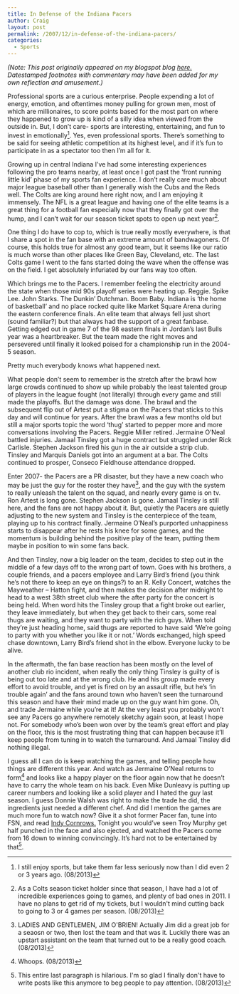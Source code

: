 ```yaml
---
title: In Defense of the Indiana Pacers
author: Craig
layout: post
permalink: /2007/12/in-defense-of-the-indiana-pacers/
categories:
  - Sports
---
```

*(Note: This post originally appeared on my blogspot blog [here.][1] Datestamped footnotes with commentary may have been added for my own reflection and amusement.)*

 [1]: http://craigtsoandso.blogspot.com/2007/12/in-defense-of-indiana-pacers.html

Professional sports are a curious enterprise. People expending a lot of energy, emotion, and oftentimes money pulling for grown men, most of which are millionaires, to score points based for the most part on where they happened to grow up is kind of a silly idea when viewed from the outside in. But, I don’t care- sports are interesting, entertaining, and fun to invest in emotionally[^1]. Yes, even professional sports. There’s something to be said for seeing athletic competition at its highest level, and if it’s fun to participate in as a spectator too then I’m all for it.

 [^1]: I still enjoy sports, but take them far less seriously now than I did even 2 or 3 years ago. (08/2013) 

Growing up in central Indiana I’ve had some interesting experiences following the pro teams nearby, at least once I got past the ‘front running little kid’ phase of my sports fan experience. I don’t really care much about major league baseball other than I generally wish the Cubs and the Reds well. The Colts are king around here right now, and I am enjoying it immensely. The NFL is a great league and having one of the elite teams is a great thing for a football fan especially now that they finally got over the hump, and I can’t wait for our season ticket spots to open up next year[^2].

 [^2]: As a Colts season ticket holder since that season, I have had a lot of incredible experiences going to games, and plenty of bad ones in 2011. I have no plans to get rid of my tickets, but I wouldn't mind cutting back to going to 3 or 4 games per season. (08/2013) 

One thing I do have to cop to, which is true really mostly everywhere, is that I share a spot in the fan base with an extreme amount of bandwagoners. Of course, this holds true for almost any good team, but it seems like our ratio is much worse than other places like Green Bay, Cleveland, etc. The last Colts game I went to the fans started doing the wave when the offense was on the field. I get absolutely infuriated by our fans way too often.

Which brings me to the Pacers. I remember feeling the electricity around the state when those mid 90s playoff series were heating up. Reggie. Spike Lee. John Starks. The Dunkin’ Dutchman. Boom Baby. Indiana is ‘the home of basketball’ and no place rocked quite like Market Square Arena during the eastern conference finals. An elite team that always fell just short (sound familiar?) but that always had the support of a great fanbase. Getting edged out in game 7 of the 98 eastern finals in Jordan’s last Bulls year was a heartbreaker. But the team made the right moves and persevered until finally it looked poised for a championship run in the 2004-5 season.

Pretty much everybody knows what happened next.

What people don’t seem to remember is the stretch after the brawl how large crowds continued to show up while probably the least talented group of players in the league fought (not literally) through every game and still made the playoffs. But the damage was done. The brawl and the subsequent flip out of Artest put a stigma on the Pacers that sticks to this day and will continue for years. After the brawl was a few months old but still a major sports topic the word ‘thug’ started to pepper more and more conversations involving the Pacers. Reggie Miller retired. Jermaine O’Neal battled injuries. Jamaal Tinsley got a huge contract but struggled under Rick Carlisle. Stephen Jackson fired his gun in the air outside a strip club. Tinsley and Marquis Daniels got into an argument at a bar. The Colts continued to prosper, Conseco Fieldhouse attendance dropped.

Enter 2007- the Pacers are a PR disaster, but they have a new coach who may be just the guy for the roster they have[^3], and the guy with the system to really unleash the talent on the squad, and nearly every game is on tv. Ron Artest is long gone. Stephen Jackson is gone. Jamaal Tinsley is still here, and the fans are not happy about it. But, quietly the Pacers are quietly adjusting to the new system and Tinsley is the centerpiece of the team, playing up to his contract finally. Jermaine O’Neal’s purported unhappiness starts to disappear after he rests his knee for some games, and the momentum is building behind the positive play of the team, putting them maybe in position to win some fans back.

 [^3]: LADIES AND GENTLEMEN, JIM O'BRIEN! Actually Jim did a great job for a seaosn or two, then lost the team and that was it. Luckily there was an upstart assistant on the team that turned out to be a really good coach. (08/2013)

And then Tinsley, now a big leader on the team, decides to step out in the middle of a few days off to the wrong part of town. Goes with his brothers, a couple friends, and a pacers employee and Larry Bird’s friend (you think he’s not there to keep an eye on things?) to an R. Kelly Concert, watches the Mayweather – Hatton fight, and then makes the decision after midnight to head to a west 38th street club where the after party for the concert is being held. When word hits the Tinsley group that a fight broke out earlier, they leave immediately, but when they get back to their cars, some real thugs are waiting, and they want to party with the rich guys. When told they’re just heading home, said thugs are reported to have said ‘We’re going to party with you whether you like it or not.’ Words exchanged, high speed chase downtown, Larry Bird’s friend shot in the elbow. Everyone lucky to be alive.

In the aftermath, the fan base reaction has been mostly on the level of another club rio incident, when really the only thing Tinsley is guilty of is being out too late and at the wrong club. He and his group made every effort to avoid trouble, and yet is fired on by an assault rifle, but he’s ‘in trouble again’ and the fans around town who haven’t seen the turnaround this season and have their mind made up on the guy want him gone. Oh, and trade Jermaine while you’re at it! At the very least you probably won’t see any Pacers go anywhere remotely sketchy again soon, at least I hope not. For somebody who’s been won over by the team’s great effort and play on the floor, this is the most frustrating thing that can happen because it’ll keep people from tuning in to watch the turnaround. And Jamaal Tinsley did nothing illegal. 

I guess all I can do is keep watching the games, and telling people how things are different this year. And watch as Jermaine O’Neal returns to form[^4] and looks like a happy player on the floor again now that he doesn’t have to carry the whole team on his back. Even Mike Dunleavy is putting up career numbers and looking like a solid player and I hated the guy last season. I guess Donnie Walsh was right to make the trade he did, the ingredients just needed a different chef. And did I mention the games are much more fun to watch now? Give it a shot former Pacer fan, tune into FSN, and read [Indy Cornrows.][2] Tonight you would’ve seen Troy Murphy get half punched in the face and also ejected, and watched the Pacers come from 16 down to winning convincingly. It’s hard not to be entertained by that[^5].

 [2]: http://www.indycornrows.com
 [^4]: Whoops. (08/2013) 
 [^5]: This entire last paragraph is hilarious. I'm so glad I finally don't have to write posts like this anymore to beg people to pay attention. (08/2013)
